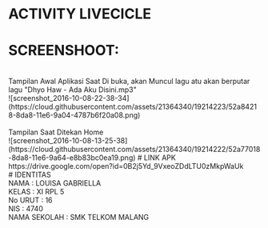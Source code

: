 # ACTIVITY LIVECICLE<br>
# SCREENSHOOT:<br>
<br>
Tampilan Awal Aplikasi Saat Di buka, akan Muncul lagu atu akan berputar lagu "Dhyo Haw - Ada Aku Disini.mp3"<br>
![screenshot_2016-10-08-22-38-34](https://cloud.githubusercontent.com/assets/21364340/19214223/52a84218-8da8-11e6-9a04-4787b6f20a08.png)<br><br>
Tampilan Saat Ditekan Home<br>
![screenshot_2016-10-08-13-25-38](https://cloud.githubusercontent.com/assets/21364340/19214222/52a77018-8da8-11e6-9a64-e8b83bc0ea19.png)
# LINK APK <br>
https://drive.google.com/open?id=0B2j5Yd_9VxeoZDdLTU0zMkpWaUk
<br> 
# IDENTITAS <br>
NAMA : LOUISA GABRIELLA <br>
KELAS : XI RPL 5 <br>
No URUT : 16 <br> 
NIS : 4740 <br>
NAMA SEKOLAH : SMK TELKOM MALANG
